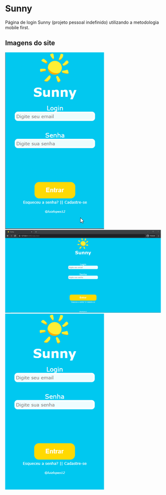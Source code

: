 # Sunny
 Página de login Sunny (projeto pessoal indefinido)
 utilizando a metodologia mobile first.
 ## Imagens do site
 ![Gif de demonstração](https://github.com/luizlopes12/Sunny/blob/main/aaaaa.gif)
 ![Página de login web](https://github.com/luizlopes12/Sunny/blob/main/Screenshot_30.png)
 ![Página de login mobile](https://github.com/luizlopes12/Sunny/blob/main/Screenshot_29.png)

 
